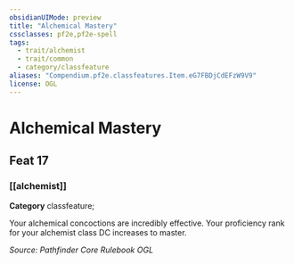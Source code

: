 ```yaml
---
obsidianUIMode: preview
title: "Alchemical Mastery"
cssclasses: pf2e,pf2e-spell
tags:
  - trait/alchemist
  - trait/common
  - category/classfeature
aliases: "Compendium.pf2e.classfeatures.Item.eG7FBDjCdEFzW9V9"
license: OGL
---
```

# Alchemical Mastery
## Feat 17
### [[alchemist]]

**Category** classfeature; 




Your alchemical concoctions are incredibly effective. Your proficiency rank for your alchemist class DC increases to master.

*Source: Pathfinder Core Rulebook*
*OGL*